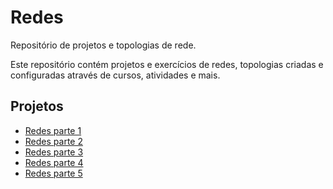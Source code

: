 # Redes
Repositório de projetos e topologias de rede.

Este repositório contém projetos e exercícios de redes, topologias criadas e configuradas através de cursos, atividades e mais.


## **Projetos**

- [Redes parte 1](https://github.com/arthurcortesr/Redes/tree/main/redes1)
- [Redes parte 2](https://github.com/arthurcortesr/Redes/tree/main/redes2)
- [Redes parte 3](https://github.com/arthurcortesr/Redes/tree/main/redes3)
- [Redes parte 4](https://github.com/arthurcortesr/Redes/tree/main/redes4)
- [Redes parte 5](https://github.com/arthurcortesr/Redes/tree/main/redes5)
